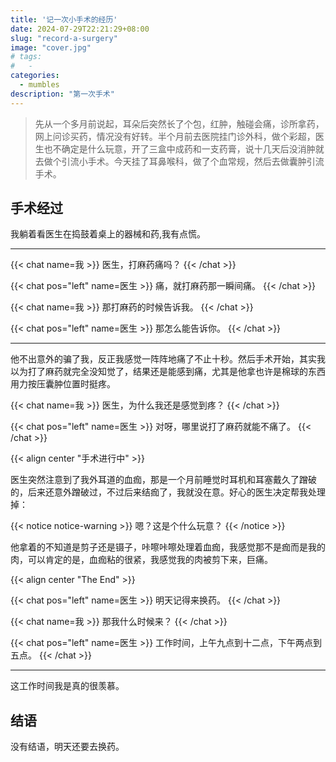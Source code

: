```yaml
---
title: '记一次小手术的经历'
date: 2024-07-29T22:21:29+08:00
slug: "record-a-surgery"
image: "cover.jpg"
# tags:
#   -
categories:
  - mumbles
description: "第一次手术"
---
```


> 先从一个多月前说起，耳朵后突然长了个包，红肿，触碰会痛，诊所拿药，网上问诊买药，情况没有好转。半个月前去医院挂门诊外科，做个彩超，医生也不确定是什么玩意，开了三盒中成药和一支药膏，说十几天后没消肿就去做个引流小手术。今天挂了耳鼻喉科，做了个血常规，然后去做囊肿引流手术。

## 手术经过

我躺着看医生在捣鼓着桌上的器械和药,我有点慌。

---

{{< chat name=我 >}}
医生，打麻药痛吗？
{{< /chat >}}

{{< chat pos="left" name=医生 >}}
痛，就打麻药那一瞬间痛。
{{< /chat >}}

{{< chat name=我 >}}
那打麻药的时候告诉我。
{{< /chat >}}

{{< chat pos="left" name=医生 >}}
那怎么能告诉你。
{{< /chat >}}

---

他不出意外的骗了我，反正我感觉一阵阵地痛了不止十秒。然后手术开始，其实我以为打了麻药就完全没知觉了，结果还是能感到痛，尤其是他拿也许是棉球的东西用力按压囊肿位置时挺疼。

{{< chat name=我 >}}
医生，为什么我还是感觉到疼？
{{< /chat >}}

{{< chat pos="left" name=医生 >}}
对呀，哪里说打了麻药就能不痛了。
{{< /chat >}}

{{< align center "手术进行中" >}}

医生突然注意到了我外耳道的血痂，那是一个月前睡觉时耳机和耳塞戴久了蹭破的，后来还意外蹭破过，不过后来结痂了，我就没在意。好心的医生决定帮我处理掉：

{{< notice notice-warning >}}
嗯？这是个什么玩意？
{{< /notice >}}

他拿着的不知道是剪子还是镊子，咔嚓咔嚓处理着血痂，我感觉那不是痂而是我的肉，可以肯定的是，血痂粘的很紧，我感觉我的肉被剪下来，巨痛。

{{< align center "The End" >}}

{{< chat pos="left" name=医生 >}}
明天记得来换药。
{{< /chat >}}

{{< chat name=我 >}}
那我什么时候来？
{{< /chat >}}

{{< chat pos="left" name=医生 >}}
工作时间，上午九点到十二点，下午两点到五点。
{{< /chat >}}

---

这工作时间我是真的很羡慕。

## 结语

没有结语，明天还要去换药。
